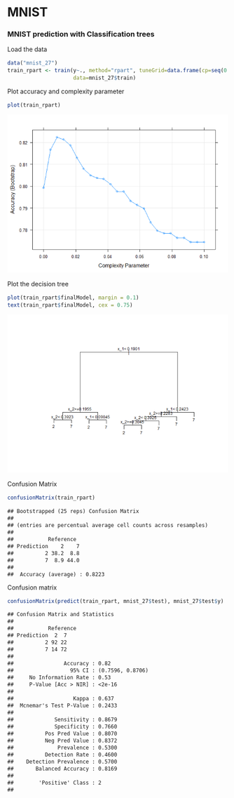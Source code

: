 MNIST
================

### MNIST prediction with Classification trees

Load the data

``` r
data("mnist_27")
train_rpart <- train(y~., method="rpart", tuneGrid=data.frame(cp=seq(0.0, 0.1, len=25)),
                     data=mnist_27$train)
```

Plot accuracy and complexity parameter

``` r
plot(train_rpart)
```

![](report02_files/figure-markdown_github/unnamed-chunk-3-1.png)

Plot the decision tree

``` r
plot(train_rpart$finalModel, margin = 0.1)
text(train_rpart$finalModel, cex = 0.75)
```

![](report02_files/figure-markdown_github/unnamed-chunk-4-1.png)

Confusion Matrix

``` r
confusionMatrix(train_rpart)
```

    ## Bootstrapped (25 reps) Confusion Matrix 
    ## 
    ## (entries are percentual average cell counts across resamples)
    ##  
    ##           Reference
    ## Prediction    2    7
    ##          2 38.2  8.8
    ##          7  8.9 44.0
    ##                             
    ##  Accuracy (average) : 0.8223

Confusion matrix

``` r
confusionMatrix(predict(train_rpart, mnist_27$test), mnist_27$test$y)
```

    ## Confusion Matrix and Statistics
    ## 
    ##           Reference
    ## Prediction  2  7
    ##          2 92 22
    ##          7 14 72
    ##                                           
    ##                Accuracy : 0.82            
    ##                  95% CI : (0.7596, 0.8706)
    ##     No Information Rate : 0.53            
    ##     P-Value [Acc > NIR] : <2e-16          
    ##                                           
    ##                   Kappa : 0.637           
    ##  Mcnemar's Test P-Value : 0.2433          
    ##                                           
    ##             Sensitivity : 0.8679          
    ##             Specificity : 0.7660          
    ##          Pos Pred Value : 0.8070          
    ##          Neg Pred Value : 0.8372          
    ##              Prevalence : 0.5300          
    ##          Detection Rate : 0.4600          
    ##    Detection Prevalence : 0.5700          
    ##       Balanced Accuracy : 0.8169          
    ##                                           
    ##        'Positive' Class : 2               
    ##
